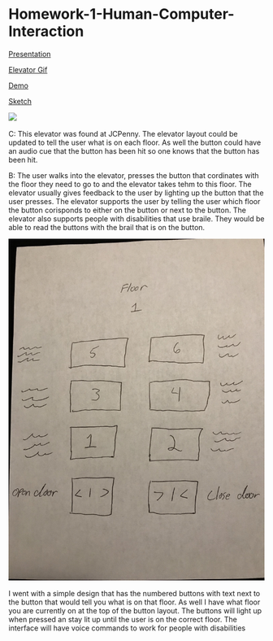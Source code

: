 # Homework-1-Human-Computer-Interaction
[Presentation](https://github.com/terran-king/Homework-1-Human-Computer-Interaction/blob/master/README.md)

[Elevator Gif](https://github.com/terran-king/Homework-1-Human-Computer-Interaction/blob/master/TerranHomeworkgif.gif)

[Demo](https://github.com/terran-king/Homework-1-Human-Computer-Interaction/blob/master/terranKingHomework1.pde)

[Sketch](https://github.com/terran-king/Homework-1-Human-Computer-Interaction/blob/master/TerranKingHCISketch.jpg)

![](TerranHomeworkgif.gif)

C:
This elevator was found at JCPenny. The elevator layout could be updated to tell the user what is on each floor. As well the button could have an audio cue that the button has been hit so one knows that the button has been hit.

B:
The user walks into the elevator, presses the button that cordinates with the floor they need to go to and the elevator takes tehm to this floor. The elevator usually gives feedback to the user by lighting up the button that the user presses. The elevator supports the user by telling the user which floor the button corisponds to either on the button or next to the button. The elevator also supports people with disabilities that use braile. They would be able to read the buttons with the brail that is on the button.

![](TerranKingHCISketch.jpg)

I went with a simple design that has the numbered buttons with text next to the button that would tell you what is on that floor. As well I have what floor you are currently on at the top of the button layout. The buttons will light up when pressed an stay lit up until the user is on the correct floor. The interface will have voice commands to work for people with disabilities
